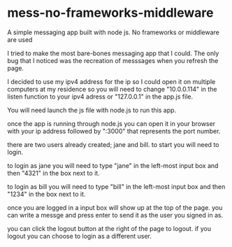 # mess-no-frameworks-middleware
A simple messaging app built with node js. No frameworks or middleware are used

I tried to make the most bare-bones messaging app that I could. The only bug that I noticed was the recreation of messsages when you refresh the page. 

I decided to use my ipv4 address for the ip so I could open it on multiple computers at my residence so you will need to change 
"10.0.0.114" in the listen function to your ipv4 adress or "127.0.0.1" in the app.js file.

You will need launch the js file with node.js to run this app.

once the app is running through node.js you can open it in your browser with your ip address followed by ":3000" that represents the port number.

there are two users already created; jane and bill. to start you will need to login. 

to login as jane you will need to type "jane" in the left-most input box and then "4321" in the box next to it.

to login as bill you will need to type "bill" in the left-most input box and then "1234" in the box next to it.

once you are logged in a input box will show up at the top of the page. you can write a messge and press enter to send it as the user you signed in as.

you can click the logout button at the right of the page to logout. if you logout you can choose to login as a different user.



